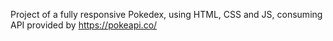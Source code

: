 Project of a fully responsive Pokedex, using HTML, CSS and JS, consuming API provided by https://pokeapi.co/
